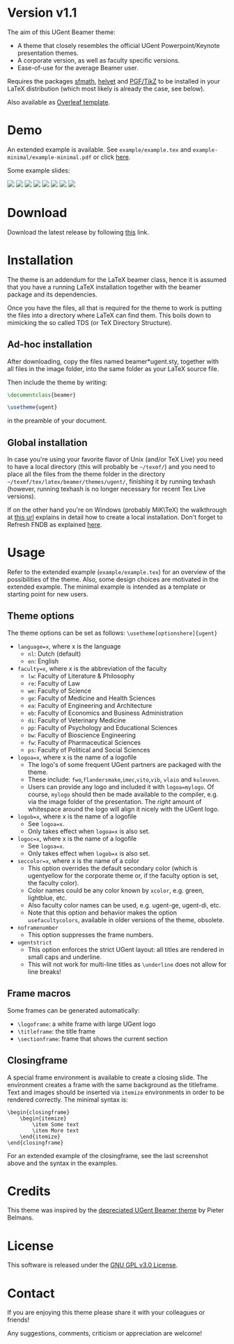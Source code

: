 # Version v1.1
The aim of this UGent Beamer theme:
* A theme that closely resembles the official UGent Powerpoint/Keynote presentation themes.
* A corporate version, as well as faculty specific versions.
* Ease-of-use for the average Beamer user.

Requires the packages [sfmath](https://ctan.org/pkg/sfmath),
[helvet](https://ctan.org/pkg/helvet) and [PGF/TikZ](https://ctan.org/pkg/pgf)
to be installed in your LaTeX distribution (which most likely is already the case, see below).

Also available as [Overleaf template](https://www.overleaf.com/latex/templates/ugent-beamer/ywtkkxstfgmx).

# Demo
An extended example is available. See `example/example.tex` and `example-minimal/example-minimal.pdf` or click [here](https://github.com/driesbenoit/ugent-beamer/blob/master/example/example.pdf).

Some example slides:

![](https://github.com/driesbenoit/ugent-beamer/blob/master/example-screenshots/screenshot-0.png)
![](https://github.com/driesbenoit/ugent-beamer/blob/master/example-screenshots/screenshot-1.png)
![](https://github.com/driesbenoit/ugent-beamer/blob/master/example-screenshots/screenshot-2.png)
![](https://github.com/driesbenoit/ugent-beamer/blob/master/example-screenshots/screenshot-3.png)
![](https://github.com/driesbenoit/ugent-beamer/blob/master/example-screenshots/screenshot-4.png)
![](https://github.com/driesbenoit/ugent-beamer/blob/master/example-screenshots/screenshot-5.png)
![](https://github.com/driesbenoit/ugent-beamer/blob/master/example-screenshots/screenshot-6.png)
![](https://github.com/driesbenoit/ugent-beamer/blob/master/example-screenshots/screenshot-7.png)

# Download
Download the latest release by following [this](https://github.com/driesbenoit/ugent-beamer/releases) link.

# Installation
The theme is an addendum for the LaTeX beamer class, hence it is assumed that you have a running LaTeX installation together with the beamer package and its dependencies.

Once you have the files, all that is required for the theme to work is putting the files into a directory where LaTeX can find them. This boils down to mimicking the so called TDS (or TeX Directory Structure).

## Ad-hoc installation 
After downloading, copy the files named beamer*ugent.sty, together with all files in the image folder, into the same folder as your LaTeX source file.

Then include the theme by writing:
```latex
\documentclass{beamer}

\usetheme{ugent}
```
in the preamble of your document.

## Global installation
In case you're using your favorite flavor of Unix (and/or TeX Live) you need to have a local directory (this will probably be `~/texmf/`) and you need to place all the files from the theme folder in the directory `~/texmf/tex/latex/beamer/themes/ugent/`, finishing it by running texhash (however, running texhash is no longer necessary for recent Tex Live versions).

If on the other hand you're on Windows (probably MiK\TeX) the walkthrough at [this url](http://docs.miktex.org/manual/localadditions.html) explains in detail how to create a local installation. Don't forget to Refresh FNDB as explained [here](http://docs.miktex.org/manual/configuring.html#fndbupdate).

# Usage
Refer to the extended example (`example/example.tex`) for an overview of the possibilities of the theme.
Also, some design choices are motivated in the extended example.
The minimal example is intended as a template or starting point for new users.

## Theme options
The theme options can be set as follows:
`\usetheme[optionshere]{ugent}`

* `language=x`, where x is the language
  * `nl`: Dutch (default)
  * `en`: English
* `faculty=x`, where x is the abbreviation of the faculty
  * `lw`: Faculty of Literature & Philosophy
  * `re`: Faculty of Law
  * `we`: Faculty of Science
  * `ge`: Faculty of Medicine and Health Sciences
  * `ea`: Faculty of Engineering and Architecture
  * `eb`: Faculty of Economics and Business Administration
  * `di`: Faculty of Veterinary Medicine
  * `pp`: Faculty of Psychology and Educational Sciences
  * `bw`: Faculty of Bioscience Engineering
  * `fw`: Faculty of Pharmaceutical Sciences
  * `ps`: Faculty of Political and Social Sciences
* `logoa=x`, where x is the name of a logofile 
  * The logo's of some frequent UGent partners are packaged with the theme.
  * These include: `fwo`,`flandersmake`,`imec`,`vito`,`vib`, `vlaio` and `kuleuven`.
  * Users can provide any logo and included it with `logoa=mylogo`. Of course, `mylogo` should then be made available to the compiler, e.g. via the image folder of the presentation. The *right* amount of whitespace around the logo will align it nicely with the UGent logo.
* `logob=x`, where x is the name of a logofile 
  * See `logoa=x`.
  * Only takes effect when `logoa=x` is also set.
* `logoc=x`, where x is the name of a logofile 
  * See `logoa=x`.
  * Only takes effect when `logob=x` is also set.
* `seccolor=x`, where x is the name of a color
  * This option overrides the default secondary color (which is ugentyellow for the corporate theme or, if the faculty option is set, the faculty color).
  * Color names could be any color known by `xcolor`, e.g. green, lightblue, etc. 
  * Also faculty color names can be used, e.g. ugent-ge, ugent-di, etc.
  * Note that this option and behavior makes the option `usefacultycolors`, available in older versions of the theme, obsolete.
* `noframenumber`
  * This option suppresses the frame numbers.
* `ugentstrict`
  * This option enforces the strict UGent layout: all titles are rendered in small caps and underline.
  * This will not work for multi-line titles as `\underline` does not allow for line breaks! 
  
## Frame macros
Some frames can be generated automatically:
* `\logoframe`: a white frame with large UGent logo
* `\titleframe`: the title frame
* `\sectionframe`: frame that shows the current section

## Closingframe
A special frame environment is available to create a closing slide. 
The environment creates a frame with the same background as the titleframe.
Text and images should be inserted via `itemize` environments in order to be rendered correctly.
The minimal syntax is:
```
\begin{closingframe}
    \begin{itemize}
        \item Some text 
        \item More text 
    \end{itemize}
\end{closingframe}
```
For an extended example of the closingframe, see the last screenshot above and the syntax in the examples.

# Credits 
This theme was inspired by the [depreciated UGent Beamer theme](https://github.com/pbelmans/ugent-beamer) by Pieter Belmans.

# License
This software is released under the [GNU GPL v3.0 License](https://www.gnu.org/licenses/gpl-3.0.en.html).

# Contact
If you are enjoying this theme please share it with your colleagues or friends!

Any suggestions, comments, criticism or appreciation are welcome!
